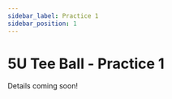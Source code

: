 ```yaml
---
sidebar_label: Practice 1
sidebar_position: 1
---
```


# 5U Tee Ball - Practice 1

Details coming soon!
